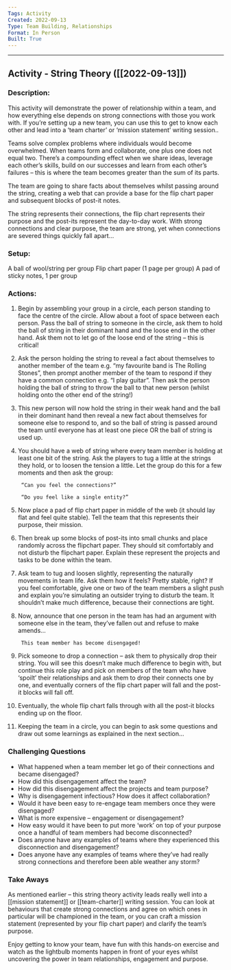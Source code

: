 ```yaml
---
Tags: Activity
Created: 2022-09-13
Type: Team Building, Relationships
Format: In Person
Built: True
---
```


--------------------------------------------------------------------------------
## Activity - String Theory ([[2022-09-13]])
### Description: 
This activity will demonstrate the power of relationship within a team, and how everything else depends on strong connections with those you work with. If you’re setting up a new team, you can use this to get to know each other and lead into a ‘team charter’ or ‘mission statement’ writing session..

Teams solve complex problems where individuals would become overwhelmed. When teams form and collaborate, one plus one does not equal two. There’s a compounding effect when we share ideas, leverage each other’s skills, build on our successes and learn from each other’s failures – this is where the team becomes greater than the sum of its parts.

The team are going to share facts about themselves whilst passing around the string, creating a web that can provide a base for the flip chart paper and subsequent blocks of post-it notes.

The string represents their connections, the flip chart represents their purpose and the post-its represent the day-to-day work. With strong connections and clear purpose, the team are strong, yet when connections are severed things quickly fall apart…

### Setup: 
A ball of wool/string per group
Flip chart paper (1 page per group)
A pad of sticky notes, 1 per group

### Actions: 
1. Begin by assembling your group in a circle, each person standing to face the centre of the circle. Allow about a foot of space between each person. Pass the ball of string to someone in the circle, ask them to hold the ball of string in their dominant hand and the loose end in the other hand. Ask them not to let go of the loose end of the string – this is critical!

2. Ask the person holding the string to reveal a fact about themselves to another member of the team e.g. “my favourite band is The Rolling Stones”, then prompt another member of the team to respond if they have a common connection e.g. “I play guitar”. Then ask the person holding the ball of string to throw the ball to that new person (whilst holding onto the other end of the string!)

3. This new person will now hold the string in their weak hand and the ball in their dominant hand then reveal a new fact about themselves for someone else to respond to, and so the ball of string is passed around the team until everyone has at least one piece OR the ball of string is used up.

4. You should have a web of string where every team member is holding at least one bit of the string. Ask the players to tug a little at the strings they hold, or to loosen the tension a little. Let the group do this for a few moments and then ask the group:

		“Can you feel the connections?”

		“Do you feel like a single entity?”

5. Now place a pad of flip chart paper in middle of the web (it should lay flat and feel quite stable). Tell the team that this represents their purpose, their mission.

6. Then break up some blocks of post-its into small chunks and place randomly across the flipchart paper. They should sit comfortably and not disturb the flipchart paper. Explain these represent the projects and tasks to be done within the team.

7. Ask team to tug and loosen slightly, representing the naturally movements in team life. Ask them how it feels? Pretty stable, right? If you feel comfortable, give one or two of the team members a slight push and explain you’re simulating an outsider trying to disturb the team. It shouldn’t make much difference, because their connections are tight.

8. Now, announce that one person in the team has had an argument with someone else in the team, they’ve fallen out and refuse to make amends…

		This team member has become disengaged!

9. Pick someone to drop a connection – ask them to physically drop their string. You will see this doesn’t make much difference to begin with, but continue this role play and pick on members of the team who have ‘spoilt’ their relationships and ask them to drop their connects one by one, and eventually corners of the flip chart paper will fall and the post-it blocks will fall off.

10. Eventually, the whole flip chart falls through with all the post-it blocks ending up on the floor.

11. Keeping the team in a circle, you can begin to ask some questions and draw out some learnings as explained in the next section…

### Challenging Questions
- What happened when a team member let go of their connections and became disengaged?
- How did this disengagement affect the team?
- How did this disengagement affect the projects and team purpose?
- Why is disengagement infectious? How does it affect collaboration?
- Would it have been easy to re-engage team members once they were disengaged?
- What is more expensive – engagement or disengagement?
- How easy would it have been to put more ‘work’ on top of your purpose once a handful of team members had become disconnected?
- Does anyone have any examples of teams where they experienced this disconnection and disengagement?
- Does anyone have any examples of teams where they’ve had really strong connections and therefore been able weather any storm?

### Take Aways
As mentioned earlier – this string theory activity leads really well into a [[mission statement]] or [[team-charter]] writing session. You can look at behaviours that create strong connections and agree on which ones in particular will be championed in the team, or you can craft a mission statement (represented by your flip chart paper) and clarify the team’s purpose.

Enjoy getting to know your team, have fun with this hands-on exercise and watch as the lightbulb moments happen in front of your eyes whilst uncovering the power in team relationships, engagement and purpose.
